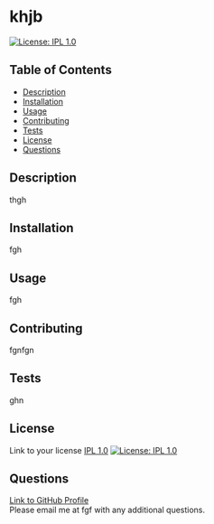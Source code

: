 # khjb
[![License: IPL 1.0](https://img.shields.io/badge/License-IPL%201.0-blue.svg)](https://opensource.org/licenses/IPL-1.0)
  
## Table of Contents
- [Description](#Description)
- [Installation](#Installation)
- [Usage](#Usage)
- [Contributing](#Contributing)
- [Tests](#Tests)
- [License](#License)
- [Questions](#Questions)

## Description
thgh

## Installation
fgh

## Usage
fgh

## Contributing
fgnfgn

## Tests
ghn

## License
Link to your license [IPL 1.0](https://opensource.org/licenses/IPL-1.0)
[![License: IPL 1.0](https://img.shields.io/badge/License-IPL%201.0-blue.svg)](https://opensource.org/licenses/IPL-1.0)

## Questions
[Link to GitHub Profile](https://github.com/)<br/>
Please email me at fgf with any additional questions.
